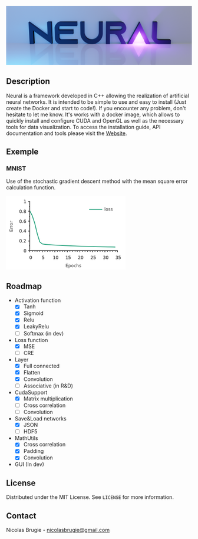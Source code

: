 ![Screenshot](pics/logo.png?raw=true )
## Description
Neural is a framework developed in C++ allowing the realization of artificial neural networks. It is intended to be simple to use and easy to install (Just create the Docker and start to code!). If you encounter any problem, don't hesitate to let me know. 
It's works with a docker image, which allows to quickly install and configure CUDA and OpenGL as well as the necessary tools for data visualization. 
To access the installation guide, API documentation and tools please visit the [Website](https://nicobrug.github.io/NeuralDocs/). 


## Exemple
### MNIST
Use of the stochastic gradient descent method with the mean square error calculation function.
 
![Screenshot](pics/mnistloss.png?raw=true )

## Roadmap
- Activation function
    - [x] Tanh 
    - [x] Sigmoid
    - [x] Relu
    - [x] LeakyRelu
    - [ ] Softmax (in dev)
- Loss function
    - [x] MSE 
    - [ ] CRE
- Layer 
    - [x] Full connected
    - [x] Flatten
    - [x] Convolution
    - [ ] Associative (in R&D)
- CudaSupport 
    - [x] Matrix multiplication
    - [ ] Cross correlation
    - [ ] Convolution
- Save&Load networks
    - [x] JSON
    - [ ] HDF5
- MathUtils
    - [x] Cross correlation
    - [x] Padding
    - [x] Convolution    
- GUI (In dev)
    
<!-- LICENSE -->
## License

Distributed under the MIT License. See `LICENSE` for more information.

<!-- CONTACT -->
## Contact
Nicolas Brugie - nicolasbrugie@gmail.com


